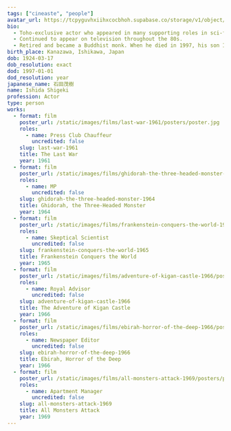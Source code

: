 ```yaml
---
tags: ["cineaste", "people"]
avatar_url: https://tcpyguvhxiihxcocbhoh.supabase.co/storage/v1/object/public/godzilla-cineaste-public/content/people/ishida-shigeki/ishida-shigeki.jpg
bio:
  - Toho-exclusive actor who appeared in many supporting roles in sci-fi, fantasy, and <i>Crazy Cats</i> comedies during the 60s.
  - Continued to appear on television throughout the 80s.
  - Retired and became a Buddhist monk. When he died in 1997, his son Ishida Tarô inherited his priesthood.
birth_place: Kanazawa, Ishikawa, Japan
dob: 1924-03-17
dob_resolution: exact
dod: 1997-01-01
dod_resolution: year
japanese_name: 石田茂樹
name: Ishida Shigeki
profession: Actor
type: person
works:
  - format: film
    poster_url: /static/images/films/last-war-1961/posters/poster.jpg
    roles:
      - name: Press Club Chauffeur
        uncredited: false
    slug: last-war-1961
    title: The Last War
    year: 1961
  - format: film
    poster_url: /static/images/films/ghidorah-the-three-headed-monster-1964/posters/poster.jpg
    roles:
      - name: MP
        uncredited: false
    slug: ghidorah-the-three-headed-monster-1964
    title: Ghidorah, the Three-Headed Monster
    year: 1964
  - format: film
    poster_url: /static/images/films/frankenstein-conquers-the-world-1965/posters/poster.jpg
    roles:
      - name: Skeptical Scientist
        uncredited: false
    slug: frankenstein-conquers-the-world-1965
    title: Frankenstein Conquers the World
    year: 1965
  - format: film
    poster_url: /static/images/films/adventure-of-kigan-castle-1966/posters/poster.jpg
    roles:
      - name: Royal Advisor
        uncredited: false
    slug: adventure-of-kigan-castle-1966
    title: The Adventure of Kigan Castle
    year: 1966
  - format: film
    poster_url: /static/images/films/ebirah-horror-of-the-deep-1966/posters/poster.jpg
    roles:
      - name: Newspaper Editor
        uncredited: false
    slug: ebirah-horror-of-the-deep-1966
    title: Ebirah, Horror of the Deep
    year: 1966
  - format: film
    poster_url: /static/images/films/all-monsters-attack-1969/posters/poster.jpg
    roles:
      - name: Apartment Manager
        uncredited: false
    slug: all-monsters-attack-1969
    title: All Monsters Attack
    year: 1969
---
```

